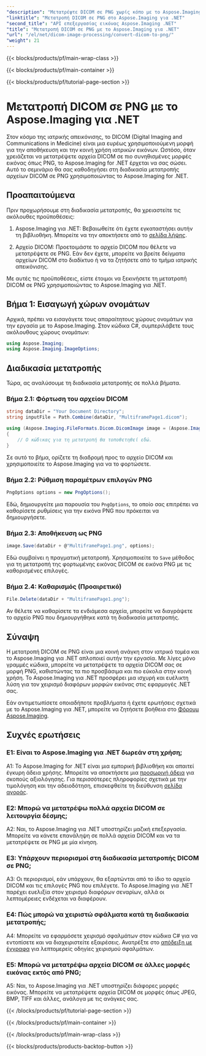 ```yaml
---
"description": "Μετατρέψτε DICOM σε PNG χωρίς κόπο με το Aspose.Imaging για .NET. Βελτιστοποιήστε την κοινή χρήση ιατρικών εικόνων."
"linktitle": "Μετατροπή DICOM σε PNG στο Aspose.Imaging για .NET"
"second_title": "API επεξεργασίας εικόνας Aspose.Imaging .NET"
"title": "Μετατροπή DICOM σε PNG με το Aspose.Imaging για .NET"
"url": "/el/net/dicom-image-processing/convert-dicom-to-png/"
"weight": 21
---
```


{{< blocks/products/pf/main-wrap-class >}}

{{< blocks/products/pf/main-container >}}

{{< blocks/products/pf/tutorial-page-section >}}

# Μετατροπή DICOM σε PNG με το Aspose.Imaging για .NET

Στον κόσμο της ιατρικής απεικόνισης, το DICOM (Digital Imaging and Communications in Medicine) είναι μια ευρέως χρησιμοποιούμενη μορφή για την αποθήκευση και την κοινή χρήση ιατρικών εικόνων. Ωστόσο, όταν χρειάζεται να μετατρέψετε αρχεία DICOM σε πιο συνηθισμένες μορφές εικόνας όπως PNG, το Aspose.Imaging for .NET έρχεται να σας σώσει. Αυτό το σεμινάριο θα σας καθοδηγήσει στη διαδικασία μετατροπής αρχείων DICOM σε PNG χρησιμοποιώντας το Aspose.Imaging for .NET.

## Προαπαιτούμενα

Πριν προχωρήσουμε στη διαδικασία μετατροπής, θα χρειαστείτε τις ακόλουθες προϋποθέσεις:

1. Aspose.Imaging για .NET: Βεβαιωθείτε ότι έχετε εγκαταστήσει αυτήν τη βιβλιοθήκη. Μπορείτε να την αποκτήσετε από το [σελίδα λήψης](https://releases.aspose.com/imaging/net/).

2. Αρχείο DICOM: Προετοιμάστε το αρχείο DICOM που θέλετε να μετατρέψετε σε PNG. Εάν δεν έχετε, μπορείτε να βρείτε δείγματα αρχείων DICOM στο διαδίκτυο ή να τα ζητήσετε από το τμήμα ιατρικής απεικόνισης.

Με αυτές τις προϋποθέσεις, είστε έτοιμοι να ξεκινήσετε τη μετατροπή DICOM σε PNG χρησιμοποιώντας το Aspose.Imaging για .NET.

## Βήμα 1: Εισαγωγή χώρων ονομάτων

Αρχικά, πρέπει να εισαγάγετε τους απαραίτητους χώρους ονομάτων για την εργασία με το Aspose.Imaging. Στον κώδικα C#, συμπεριλάβετε τους ακόλουθους χώρους ονομάτων:

```csharp
using Aspose.Imaging;
using Aspose.Imaging.ImageOptions;
```

## Διαδικασία μετατροπής

Τώρα, ας αναλύσουμε τη διαδικασία μετατροπής σε πολλά βήματα.

### Βήμα 2.1: Φόρτωση του αρχείου DICOM

```csharp
string dataDir = "Your Document Directory";
string inputFile = Path.Combine(dataDir, "MultiframePage1.dicom");

using (Aspose.Imaging.FileFormats.Dicom.DicomImage image = (Aspose.Imaging.FileFormats.Dicom.DicomImage)Image.Load(inputFile))
{
    // Ο κώδικας για τη μετατροπή θα τοποθετηθεί εδώ.
}
```

Σε αυτό το βήμα, ορίζετε τη διαδρομή προς το αρχείο DICOM και χρησιμοποιείτε το Aspose.Imaging για να το φορτώσετε.

### Βήμα 2.2: Ρύθμιση παραμέτρων επιλογών PNG

```csharp
PngOptions options = new PngOptions();
```

Εδώ, δημιουργείτε μια παρουσία του `PngOptions`, το οποίο σας επιτρέπει να καθορίσετε ρυθμίσεις για την εικόνα PNG που πρόκειται να δημιουργήσετε.

### Βήμα 2.3: Αποθήκευση ως PNG

```csharp
image.Save(dataDir + @"MultiframePage1.png", options);
```

Εδώ συμβαίνει η πραγματική μετατροπή. Χρησιμοποιείτε το `Save` μέθοδος για τη μετατροπή της φορτωμένης εικόνας DICOM σε εικόνα PNG με τις καθορισμένες επιλογές.

### Βήμα 2.4: Καθαρισμός (Προαιρετικό)

```csharp
File.Delete(dataDir + "MultiframePage1.png");
```

Αν θέλετε να καθαρίσετε τα ενδιάμεσα αρχεία, μπορείτε να διαγράψετε το αρχείο PNG που δημιουργήθηκε κατά τη διαδικασία μετατροπής.

## Σύναψη

Η μετατροπή DICOM σε PNG είναι μια κοινή ανάγκη στον ιατρικό τομέα και το Aspose.Imaging για .NET απλοποιεί αυτήν την εργασία. Με λίγες μόνο γραμμές κώδικα, μπορείτε να μετατρέψετε τα αρχεία DICOM σας σε μορφή PNG, καθιστώντας τα πιο προσβάσιμα και πιο εύκολα στην κοινή χρήση. Το Aspose.Imaging για .NET προσφέρει μια ισχυρή και ευέλικτη λύση για τον χειρισμό διαφόρων μορφών εικόνας στις εφαρμογές .NET σας.

Εάν αντιμετωπίσετε οποιαδήποτε προβλήματα ή έχετε ερωτήσεις σχετικά με το Aspose.Imaging για .NET, μπορείτε να ζητήσετε βοήθεια στο [Φόρουμ Aspose.Imaging](https://forum.aspose.com/).

## Συχνές ερωτήσεις

### Ε1: Είναι το Aspose.Imaging για .NET δωρεάν στη χρήση;

A1: Το Aspose.Imaging for .NET είναι μια εμπορική βιβλιοθήκη και απαιτεί έγκυρη άδεια χρήσης. Μπορείτε να αποκτήσετε μια [προσωρινή άδεια](https://purchase.aspose.com/temporary-license/) για σκοπούς αξιολόγησης. Για περισσότερες πληροφορίες σχετικά με την τιμολόγηση και την αδειοδότηση, επισκεφθείτε τη διεύθυνση [σελίδα αγοράς](https://purchase.aspose.com/buy).

### Ε2: Μπορώ να μετατρέψω πολλά αρχεία DICOM σε λειτουργία δέσμης;

A2: Ναι, το Aspose.Imaging για .NET υποστηρίζει μαζική επεξεργασία. Μπορείτε να κάνετε επανάληψη σε πολλά αρχεία DICOM και να τα μετατρέψετε σε PNG με μία κίνηση.

### Ε3: Υπάρχουν περιορισμοί στη διαδικασία μετατροπής DICOM σε PNG;

A3: Οι περιορισμοί, εάν υπάρχουν, θα εξαρτώνται από το ίδιο το αρχείο DICOM και τις επιλογές PNG που επιλέγετε. Το Aspose.Imaging για .NET παρέχει ευελιξία στον χειρισμό διαφόρων σεναρίων, αλλά οι λεπτομέρειες ενδέχεται να διαφέρουν.

### Ε4: Πώς μπορώ να χειριστώ σφάλματα κατά τη διαδικασία μετατροπής;

A4: Μπορείτε να εφαρμόσετε χειρισμό σφαλμάτων στον κώδικα C# για να εντοπίσετε και να διαχειριστείτε εξαιρέσεις. Ανατρέξτε στο [απόδειξη με έγγραφα](https://reference.aspose.com/imaging/net/) για λεπτομερείς οδηγίες χειρισμού σφαλμάτων.

### Ε5: Μπορώ να μετατρέψω αρχεία DICOM σε άλλες μορφές εικόνας εκτός από PNG;

A5: Ναι, το Aspose.Imaging για .NET υποστηρίζει διάφορες μορφές εικόνας. Μπορείτε να μετατρέψετε αρχεία DICOM σε μορφές όπως JPEG, BMP, TIFF και άλλες, ανάλογα με τις ανάγκες σας.

{{< /blocks/products/pf/tutorial-page-section >}}

{{< /blocks/products/pf/main-container >}}

{{< /blocks/products/pf/main-wrap-class >}}

{{< blocks/products/products-backtop-button >}}